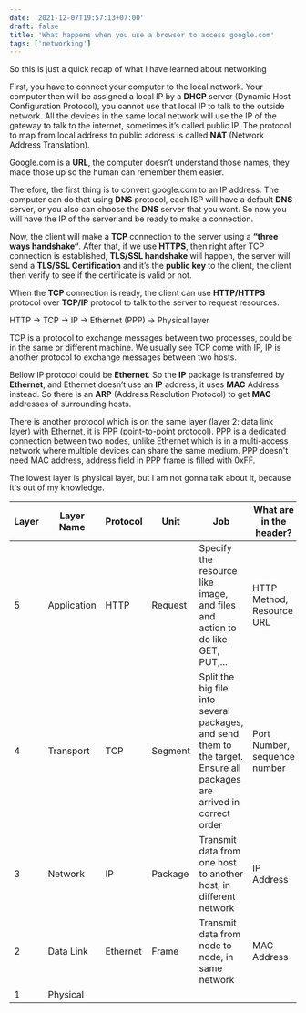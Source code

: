 ```yaml
---
date: '2021-12-07T19:57:13+07:00'
draft: false
title: 'What happens when you use a browser to access google.com'
tags: ['networking']
---
```

So this is just a quick recap of what I have learned about networking

First, you have to connect your computer to the local network. Your computer then will be assigned a local IP by a **DHCP** server (Dynamic Host Configuration Protocol), you cannot use that local IP to talk to the outside network. All the devices in the same local network will use the IP of the gateway to talk to the internet, sometimes it’s called public IP. The protocol to map from local address to public address is called **NAT** (Network Address Translation).

Google.com is a **URL**, the computer doesn’t understand those names, they made those up so the human can remember them easier.

Therefore, the first thing is to convert google.com to an IP address. The computer can do that using **DNS** protocol, each ISP will have a default **DNS** server, or you also can choose the **DNS** server that you want. So now you will have the IP of the server and be ready to make a connection.

Now, the client will make a **TCP** connection to the server using a **“three ways handshake“**. After that, if we use **HTTPS**, then right after TCP connection is established, **TLS/SSL handshake** will happen, the server will send a **TLS/SSL Certification** and it’s the **public key** to the client, the client then verify to see if the certificate is valid or not.

When the **TCP** connection is ready, the client can use **HTTP/HTTPS** protocol over **TCP/IP** protocol to talk to the server to request resources.

HTTP -> TCP -> IP -> Ethernet (PPP) -> Physical layer

TCP is a protocol to exchange messages between two processes, could be in the same or different machine. We usually see TCP come with IP, IP is another protocol to exchange messages between two hosts.

Bellow IP protocol could be **Ethernet**. So the **IP** package is transferred by **Ethernet**, and Ethernet doesn’t use an **IP** address, it uses **MAC** Address instead. So there is an **ARP** (Address Resolution Protocol) to get **MAC** addresses of surrounding hosts.

There is another protocol which is on the same layer (layer 2: data link layer) with Ethernet, it is PPP (point-to-point protocol).
PPP is a dedicated connection between two nodes, unlike Ethernet which is in a multi-access network where multiple devices can share the same medium.
PPP doesn't need MAC address, address field in PPP frame is filled with 0xFF.

The lowest layer is physical layer, but I am not gonna talk about it, because it's out of my knowledge.

|Layer | Layer Name | Protocol |   Unit  | Job | What are in the header?|
|------|------------|----------|---------|-----|---------------------------|
|5     |Application | HTTP     | Request | Specify the resource like image, and files and action to do like GET, PUT,...| HTTP Method, Resource URL|
|4     |  Transport | TCP      | Segment | Split the big file into several packages, and send them to the target. Ensure all packages are arrived in correct order |Port Number, sequence number|
|3     |    Network | IP       | Package | Transmit data from one host to another host, in different network | IP Address |
|2     |  Data Link | Ethernet | Frame   | Transmit data from node to node, in same network | MAC Address |
|1     |   Physical | | | |